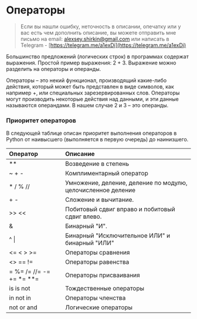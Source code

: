 # Операторы

> Если вы нашли ошибку, неточность в описании, опечатку или у вас есть чем дополнить описание, вы можете отправить мне письмо на email: alexsey.shirkin@gmail.com или написать в Telegram - [https://telegram.me/a1exDi](https://telegram.me/a1exDi)

Большинство предложений \(логических строк\) в программах содержат выражения. Простой пример выражения: 2 + 3. Выражение можно разделить на операторы и операнды.

Операторы – это некий функционал, производящий какие-либо действия, который может быть представлен в виде символов, как например +, или специальных зарезервированных слов. Операторы могут производить некоторые действия над данными, и эти данные называются операндами. В нашем случае 2 и 3 – это операнды.

### Приоритет операторов

В следующей таблице описан приоритет выполнения операторов в Python от наивысшего \(выполняется в первую очередь\) до наинизшего.

| Оператор | Описание |
| :--- | :--- |
| \*\* | Возведение в степень |
| ~ + - | Комплиментарный оператор |
| \* / % // | Умножение, деление, деление по модулю, целочисленное деление |
| + - | Сложение и вычитание. |
| &gt;&gt; &lt;&lt; | Побитовый сдвиг вправо и побитовый сдвиг влево. |
| & | Бинарный "И". |
| ^ \| | Бинарный "Исключительное ИЛИ" и бинарный "ИЛИ" |
| &lt;= &lt; &gt; &gt;= | Операторы сравнения |
| &lt;&gt; == != | Операторы равенства |
| = %= /= //= -= += \*= \*\*= | Операторы присваивания |
| is is not | Тождественные операторы |
| in not in | Операторы членства |
| not or and | Логические операторы |



